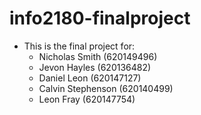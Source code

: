 # info2180-finalproject
- This is the final project for:
  - Nicholas Smith (620149496)
  - Jevon Hayles (620136482)
  - Daniel Leon (620147127)
  - Calvin Stephenson (620140499)
  - Leon Fray (620147754)
